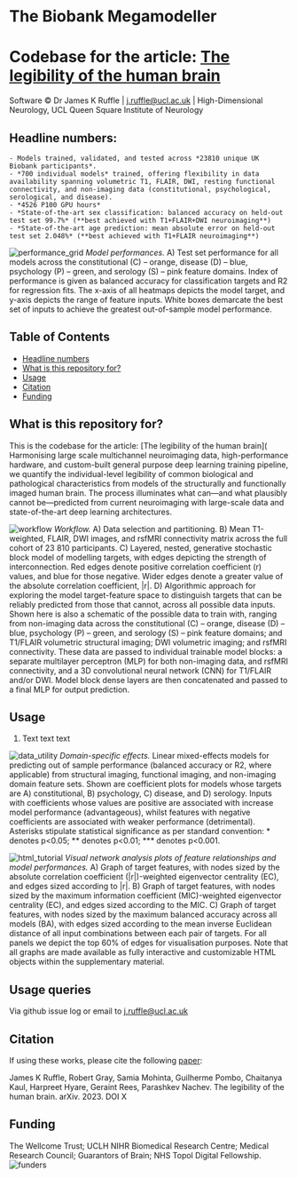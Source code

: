 # The Biobank Megamodeller
# Codebase for the article: [The legibility of the human brain](URL)

Software © Dr James K Ruffle | j.ruffle@ucl.ac.uk | High-Dimensional Neurology, UCL Queen Square Institute of Neurology

## Headline numbers:
	- Models trained, validated, and tested across *23810 unique UK Biobank participants*.
	- *700 individual models* trained, offering flexibility in data availability spanning volumetric T1, FLAIR, DWI, resting functional connectivity, and non-imaging data (constitutional, psychological, serological, and disease).
	- *4526 P100 GPU hours*
	- *State-of-the-art sex classification: balanced accuracy on held-out test set 99.7%* (**best achieved with T1+FLAIR+DWI neuroimaging**)
	- *State-of-the-art age prediction: mean absolute error on held-out test set 2.048%* (**best achieved with T1+FLAIR neuroimaging**)

![performance_grid](assets/performance_grid.jpg)
*Model performances.* A) Test set performance for all models across the constitutional (C) – orange, disease (D) – blue, psychology (P) – green, and serology (S) – pink feature domains. Index of performance is given as balanced accuracy for classification targets and R2 for regression fits. The x-axis of all heatmaps depicts the model target, and y-axis depicts the range of feature inputs. White boxes demarcate the best set of inputs to achieve the greatest out-of-sample model performance.



## Table of Contents
- [Headline numbers](#headline-numbers)
- [What is this repository for?](#what-is-this-repository-for)
- [Usage](#usage)
- [Citation](#citation)
- [Funding](#funding)


## What is this repository for?
This is the codebase for the article: [The legibility of the human brain](
Harmonising large scale multichannel neuroimaging data, high-performance hardware, and custom-built general purpose deep learning training pipeline, we quantify the individual-level legibility of common biological and pathological characteristics from models of the structurally and functionally imaged human brain. The process illuminates what can—and what plausibly cannot be—predicted from current neuroimaging with large-scale data and state-of-the-art deep learning architectures.

![workflow](assets/workflow.jpg)
*Workflow.* A) Data selection and partitioning. B) Mean T1-weighted, FLAIR, DWI images, and rsfMRI connectivity matrix across the full cohort of 23 810 participants. C) Layered, nested, generative stochastic block model of modelling targets, with edges depicting the strength of interconnection. Red edges denote positive correlation coefficient (r) values, and blue for those negative. Wider edges denote a greater value of the absolute correlation coefficient, |r|. D) Algorithmic approach for exploring the model target-feature space to distinguish targets that can be reliably predicted from those that cannot, across all possible data inputs. Shown here is also a schematic of the possible data to train with, ranging from non-imaging data across the constitutional (C) – orange, disease (D) – blue, psychology (P) – green, and serology (S) – pink feature domains; and T1/FLAIR volumetric structural imaging; DWI volumetric imaging; and rsfMRI connectivity. These data are passed to individual trainable model blocks: a separate multilayer perceptron (MLP) for both non-imaging data, and rsfMRI connectivity, and a 3D convolutional neural network (CNN) for T1/FLAIR and/or DWI. Model block dense layers are then concatenated and passed to a final MLP for output prediction.


## Usage
1. Text text text


![data_utility](assets/data_utility.jpg)
*Domain-specific effects.* Linear mixed-effects models for predicting out of sample performance (balanced accuracy or R2, where applicable) from structural imaging, functional imaging, and non-imaging domain feature sets. Shown are coefficient plots for models whose targets are A) constitutional, B) psychology, C) disease, and D) serology. Inputs with coefficients whose values are positive are associated with increase model performance (advantageous), whilst features with negative coefficients are associated with weaker performance (detrimental). Asterisks stipulate statistical significance as per standard convention: * denotes p<0.05; ** denotes p<0.01; *** denotes p<0.001.
	
![html_tutorial](assets/html_tutorial.jpg)
*Visual network analysis plots of feature relationships and model performances.* A) Graph of target features, with nodes sized by the absolute correlation coefficient (|r|)-weighted eigenvector centrality (EC), and edges sized according to |r|. B) Graph of target features, with nodes sized by the maximum information coefficient (MIC)-weighted eigenvector centrality (EC), and edges sized according to the MIC. C) Graph of target features, with nodes sized by the maximum balanced accuracy across all models (BA), with edges sized according to the mean inverse Euclidean distance of all input combinations between each pair of targets. For all panels we depict the top 60% of edges for visualisation purposes. Note that all graphs are made available as fully interactive and customizable HTML objects within the supplementary material.


## Usage queries
Via github issue log or email to j.ruffle@ucl.ac.uk


## Citation
If using these works, please cite the following [paper](https://arxiv.org/abs/X):

James K Ruffle, Robert Gray, Samia Mohinta, Guilherme Pombo, Chaitanya Kaul, Harpreet Hyare, Geraint Rees, Parashkev Nachev. The legibility of the human brain. arXiv. 2023. DOI X



## Funding
The Wellcome Trust; UCLH NIHR Biomedical Research Centre; Medical Research Council; Guarantors of Brain; NHS Topol Digital Fellowship.
![funders](assets/funders.png)

